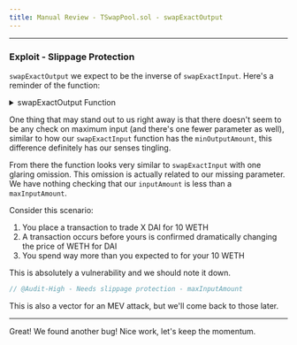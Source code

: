 ```yaml
---
title: Manual Review - TSwapPool.sol - swapExactOutput
---
```


---

### Exploit - Slippage Protection

`swapExactOutput` we expect to be the inverse of `swapExactInput`. Here's a reminder of the function:

<details>
<summary>swapExactOutput Function </summary>

```js
function swapExactOutput(
    IERC20 inputToken,
    IERC20 outputToken,
    uint256 outputAmount,
    uint64 deadline
)
    public
    revertIfZero(outputAmount)
    revertIfDeadlinePassed(deadline)
    returns (uint256 inputAmount)
{
    uint256 inputReserves = inputToken.balanceOf(address(this));
    uint256 outputReserves = outputToken.balanceOf(address(this));

    inputAmount = getInputAmountBasedOnOutput(outputAmount, inputReserves, outputReserves);

    _swap(inputToken, inputAmount, outputToken, outputAmount);
}
```

</details>


One thing that may stand out to us right away is that there doesn't seem to be any check on maximum input (and there's one fewer parameter as well), similar to how our `swapExactInput` function has the `minOutputAmount`, this difference definitely has our senses tingling.

From there the function looks very similar to `swapExactInput` with one glaring omission. This omission is actually related to our missing parameter. We have nothing checking that our `inputAmount` is less than a `maxInputAmount`.

Consider this scenario:

1. You place a transaction to trade X DAI for 10 WETH
2. A transaction occurs before yours is confirmed dramatically changing the price of WETH for DAI
3. You spend way more than you expected to for your 10 WETH

This is absolutely a vulnerability and we should note it down.

```js
// @Audit-High - Needs slippage protection - maxInputAmount
```

This is also a vector for an MEV attack, but we'll come back to those later.

---

Great! We found another bug! Nice work, let's keep the momentum.
